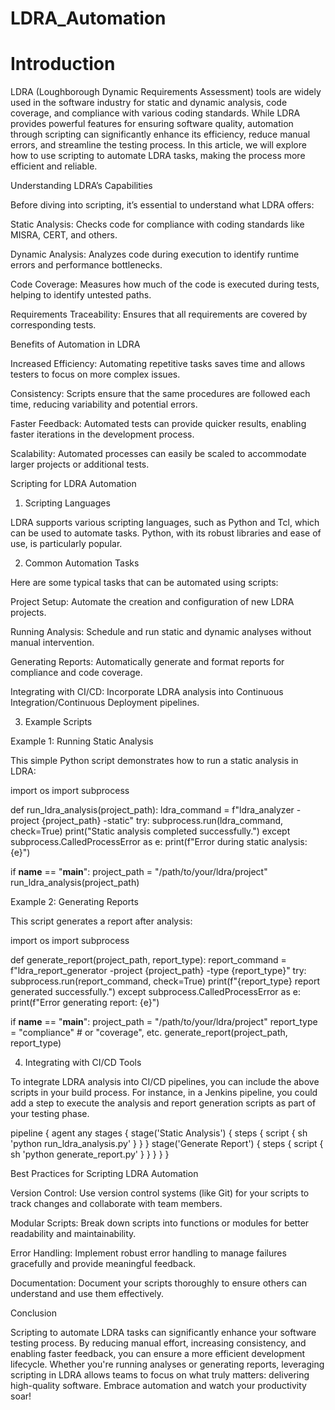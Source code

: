 # LDRA_Automation
# Introduction

LDRA (Loughborough Dynamic Requirements Assessment) tools are widely used in the software industry for static and dynamic analysis, code coverage, and compliance with various coding standards. While LDRA provides powerful features for ensuring software quality, automation through scripting can significantly enhance its efficiency, reduce manual errors, and streamline the testing process. In this article, we will explore how to use scripting to automate LDRA tasks, making the process more efficient and reliable.

Understanding LDRA’s Capabilities

Before diving into scripting, it’s essential to understand what LDRA offers:

Static Analysis: Checks code for compliance with coding standards like MISRA, CERT, and others.

Dynamic Analysis: Analyzes code during execution to identify runtime errors and performance bottlenecks.

Code Coverage: Measures how much of the code is executed during tests, helping to identify untested paths.

Requirements Traceability: Ensures that all requirements are covered by corresponding tests.

Benefits of Automation in LDRA

Increased Efficiency: Automating repetitive tasks saves time and allows testers to focus on more complex issues.

Consistency: Scripts ensure that the same procedures are followed each time, reducing variability and potential errors.

Faster Feedback: Automated tests can provide quicker results, enabling faster iterations in the development process.

Scalability: Automated processes can easily be scaled to accommodate larger projects or additional tests.

Scripting for LDRA Automation

1. Scripting Languages

LDRA supports various scripting languages, such as Python and Tcl, which can be used to automate tasks. Python, with its robust libraries and ease of use, is particularly popular.

2. Common Automation Tasks

Here are some typical tasks that can be automated using scripts:

Project Setup: Automate the creation and configuration of new LDRA projects.

Running Analysis: Schedule and run static and dynamic analyses without manual intervention.

Generating Reports: Automatically generate and format reports for compliance and code coverage.

Integrating with CI/CD: Incorporate LDRA analysis into Continuous Integration/Continuous Deployment pipelines.

3. Example Scripts

Example 1: Running Static Analysis

This simple Python script demonstrates how to run a static analysis in LDRA:

import os
import subprocess

def run_ldra_analysis(project_path):
    ldra_command = f"ldra_analyzer -project {project_path} -static"
    try:
        subprocess.run(ldra_command, check=True)
        print("Static analysis completed successfully.")
    except subprocess.CalledProcessError as e:
        print(f"Error during static analysis: {e}")

if __name__ == "__main__":
    project_path = "/path/to/your/ldra/project"
    run_ldra_analysis(project_path)

Example 2: Generating Reports

This script generates a report after analysis:

import os
import subprocess

def generate_report(project_path, report_type):
    report_command = f"ldra_report_generator -project {project_path} -type {report_type}"
    try:
        subprocess.run(report_command, check=True)
        print(f"{report_type} report generated successfully.")
    except subprocess.CalledProcessError as e:
        print(f"Error generating report: {e}")

if __name__ == "__main__":
    project_path = "/path/to/your/ldra/project"
    report_type = "compliance"  # or "coverage", etc.
    generate_report(project_path, report_type)

4. Integrating with CI/CD Tools

To integrate LDRA analysis into CI/CD pipelines, you can include the above scripts in your build process. For instance, in a Jenkins pipeline, you could add a step to execute the analysis and report generation scripts as part of your testing phase.

pipeline {
    agent any
    stages {
        stage('Static Analysis') {
            steps {
                script {
                    sh 'python run_ldra_analysis.py'
                }
            }
        }
        stage('Generate Report') {
            steps {
                script {
                    sh 'python generate_report.py'
                }
            }
        }
    }
}

Best Practices for Scripting LDRA Automation

Version Control: Use version control systems (like Git) for your scripts to track changes and collaborate with team members.

Modular Scripts: Break down scripts into functions or modules for better readability and maintainability.

Error Handling: Implement robust error handling to manage failures gracefully and provide meaningful feedback.

Documentation: Document your scripts thoroughly to ensure others can understand and use them effectively.

Conclusion

Scripting to automate LDRA tasks can significantly enhance your software testing process. By reducing manual effort, increasing consistency, and enabling faster feedback, you can ensure a more efficient development lifecycle. Whether you're running analyses or generating reports, leveraging scripting in LDRA allows teams to focus on what truly matters: delivering high-quality software. Embrace automation and watch your productivity soar!
